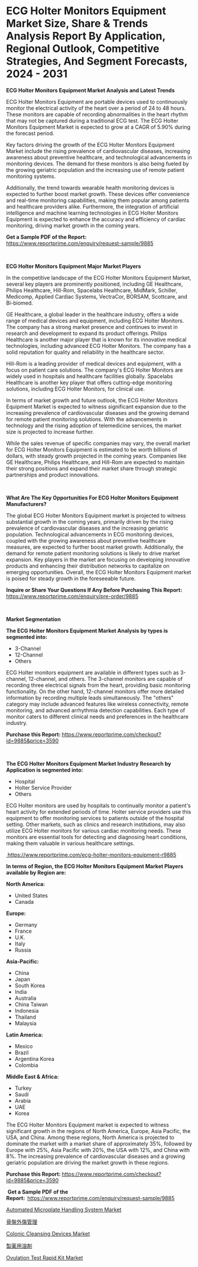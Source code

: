 <p><h1>ECG Holter Monitors Equipment Market Size, Share & Trends Analysis Report By Application, Regional Outlook, Competitive Strategies, And Segment Forecasts, 2024 - 2031</h1></p><p><strong>ECG Holter Monitors Equipment Market Analysis and Latest Trends</strong></p>
<p><p>ECG Holter Monitors Equipment are portable devices used to continuously monitor the electrical activity of the heart over a period of 24 to 48 hours. These monitors are capable of recording abnormalities in the heart rhythm that may not be captured during a traditional ECG test. The ECG Holter Monitors Equipment Market is expected to grow at a CAGR of 5.90% during the forecast period.</p><p>Key factors driving the growth of the ECG Holter Monitors Equipment Market include the rising prevalence of cardiovascular diseases, increasing awareness about preventive healthcare, and technological advancements in monitoring devices. The demand for these monitors is also being fueled by the growing geriatric population and the increasing use of remote patient monitoring systems.</p><p>Additionally, the trend towards wearable health monitoring devices is expected to further boost market growth. These devices offer convenience and real-time monitoring capabilities, making them popular among patients and healthcare providers alike. Furthermore, the integration of artificial intelligence and machine learning technologies in ECG Holter Monitors Equipment is expected to enhance the accuracy and efficiency of cardiac monitoring, driving market growth in the coming years.</p></p>
<p><strong>Get a Sample PDF of the Report:&nbsp;</strong> <a href="https://www.reportprime.com/enquiry/request-sample/9885">https://www.reportprime.com/enquiry/request-sample/9885</a></p>
<p>&nbsp;</p>
<p><strong>ECG Holter Monitors Equipment Major Market Players</strong></p>
<p><p>In the competitive landscape of the ECG Holter Monitors Equipment Market, several key players are prominently positioned, including GE Healthcare, Philips Healthcare, Hill-Rom, Spacelabs Healthcare, MidMark, Schiller, Medicomp, Applied Cardiac Systems, VectraCor, BORSAM, Scottcare, and Bi-biomed.</p><p>GE Healthcare, a global leader in the healthcare industry, offers a wide range of medical devices and equipment, including ECG Holter Monitors. The company has a strong market presence and continues to invest in research and development to expand its product offerings. Philips Healthcare is another major player that is known for its innovative medical technologies, including advanced ECG Holter Monitors. The company has a solid reputation for quality and reliability in the healthcare sector.</p><p>Hill-Rom is a leading provider of medical devices and equipment, with a focus on patient care solutions. The company's ECG Holter Monitors are widely used in hospitals and healthcare facilities globally. Spacelabs Healthcare is another key player that offers cutting-edge monitoring solutions, including ECG Holter Monitors, for clinical use.</p><p>In terms of market growth and future outlook, the ECG Holter Monitors Equipment Market is expected to witness significant expansion due to the increasing prevalence of cardiovascular diseases and the growing demand for remote patient monitoring solutions. With the advancements in technology and the rising adoption of telemedicine services, the market size is projected to increase further.</p><p>While the sales revenue of specific companies may vary, the overall market for ECG Holter Monitors Equipment is estimated to be worth billions of dollars, with steady growth projected in the coming years. Companies like GE Healthcare, Philips Healthcare, and Hill-Rom are expected to maintain their strong positions and expand their market share through strategic partnerships and product innovations.</p></p>
<p>&nbsp;</p>
<p><strong>What Are The Key Opportunities For ECG Holter Monitors Equipment Manufacturers?</strong></p>
<p><p>The global ECG Holter Monitors Equipment market is projected to witness substantial growth in the coming years, primarily driven by the rising prevalence of cardiovascular diseases and the increasing geriatric population. Technological advancements in ECG monitoring devices, coupled with the growing awareness about preventive healthcare measures, are expected to further boost market growth. Additionally, the demand for remote patient monitoring solutions is likely to drive market expansion. Key players in the market are focusing on developing innovative products and enhancing their distribution networks to capitalize on emerging opportunities. Overall, the ECG Holter Monitors Equipment market is poised for steady growth in the foreseeable future.</p></p>
<p><strong>Inquire or Share Your Questions If Any Before Purchasing This Report:</strong> <a href="https://www.reportprime.com/enquiry/pre-order/9885">https://www.reportprime.com/enquiry/pre-order/9885</a></p>
<p>&nbsp;</p>
<p><strong>Market Segmentation</strong></p>
<p><strong>The ECG Holter Monitors Equipment Market Analysis by types is segmented into:</strong></p>
<p><ul><li>3-Channel</li><li>12-Channel</li><li>Others</li></ul></p>
<p><p>ECG Holter monitors equipment are available in different types such as 3-channel, 12-channel, and others. The 3-channel monitors are capable of recording three electrical signals from the heart, providing basic monitoring functionality. On the other hand, 12-channel monitors offer more detailed information by recording multiple leads simultaneously. The "others" category may include advanced features like wireless connectivity, remote monitoring, and advanced arrhythmia detection capabilities. Each type of monitor caters to different clinical needs and preferences in the healthcare industry.</p></p>
<p><strong>Purchase this Report:&nbsp;</strong><a href="https://www.reportprime.com/checkout?id=9885&price=3590">https://www.reportprime.com/checkout?id=9885&price=3590</a></p>
<p>&nbsp;</p>
<p><strong>The ECG Holter Monitors Equipment Market Industry Research by Application is segmented into:</strong></p>
<p><ul><li>Hospital</li><li>Holter Service Provider</li><li>Others</li></ul></p>
<p><p>ECG Holter monitors are used by hospitals to continually monitor a patient's heart activity for extended periods of time. Holter service providers use this equipment to offer monitoring services to patients outside of the hospital setting. Other markets, such as clinics and research institutions, may also utilize ECG Holter monitors for various cardiac monitoring needs. These monitors are essential tools for detecting and diagnosing heart conditions, making them valuable in various healthcare settings.</p></p>
<p><a href="https://www.reportprime.com/ecg-holter-monitors-equipment-r9885">&nbsp;https://www.reportprime.com/ecg-holter-monitors-equipment-r9885</a></p>
<p><strong>In terms of Region, the ECG Holter Monitors Equipment Market Players available by Region are:</strong></p>
<p>
    <p> <strong> North America: </strong>
        <ul>
            <li>United States</li>
            <li>Canada</li>
        </ul>
        </p> 
    <p> <strong> Europe: </strong>
        <ul>
            <li>Germany</li>
            <li>France</li>
            <li>U.K.</li>
            <li>Italy</li>
            <li>Russia</li>
        </ul>
        </p> 
    <p> <strong> Asia-Pacific: </strong>
        <ul>
            <li>China</li>
            <li>Japan</li>
            <li>South Korea</li>
            <li>India</li>
            <li>Australia</li>
            <li>China Taiwan</li>
            <li>Indonesia</li>
            <li>Thailand</li>
            <li>Malaysia</li>
        </ul>
        </p> 
    <p> <strong> Latin America: </strong>
        <ul>
            <li>Mexico</li>
            <li>Brazil</li>
            <li>Argentina Korea</li>
            <li>Colombia</li>
        </ul>
        </p> 
    <p> <strong> Middle East & Africa: </strong>
        <ul>
            <li>Turkey</li>
            <li>Saudi</li>
            <li>Arabia</li>
            <li>UAE</li>
            <li>Korea</li>
        </ul>
    </p>
    </p>
<p><p>The ECG Holter Monitors Equipment market is expected to witness significant growth in the regions of North America, Europe, Asia Pacific, the USA, and China. Among these regions, North America is projected to dominate the market with a market share of approximately 35%, followed by Europe with 25%, Asia Pacific with 20%, the USA with 12%, and China with 8%. The increasing prevalence of cardiovascular diseases and a growing geriatric population are driving the market growth in these regions.</p></p>
<p><strong>Purchase this Report: </strong><a href="https://www.reportprime.com/checkout?id=9885&price=3590">https://www.reportprime.com/checkout?id=9885&price=3590</a></p>
<p>&nbsp;<strong>Get a Sample PDF of the Report:&nbsp;&nbsp;</strong><a href="https://www.reportprime.com/enquiry/request-sample/9885">https://www.reportprime.com/enquiry/request-sample/9885</a></p>
<p><strong></strong></p>
<p><p><a href="https://medium.com/@daveblock08/an-in-depth-analysis-of-the-global-automated-microplate-handling-system-market-scope-and-its-rapid-2fea08143bb6">Automated Microplate Handling System Market</a></p><p><a href="https://medium.com/@tiannastark1/%E9%AA%A8%E7%9B%A4%E5%A4%96%E5%82%B7%E7%AE%A1%E7%90%86%E5%B8%82%E5%A0%B4-2024%E5%B9%B4%E3%81%8B%E3%82%892031%E5%B9%B4%E3%81%AE%E4%B8%96%E7%95%8C%E5%B8%82%E5%A0%B4%E3%82%A4%E3%83%B3%E3%82%B5%E3%82%A4%E3%83%88%E3%81%A8%E8%B2%A9%E5%A3%B2%E3%83%88%E3%83%AC%E3%83%B3%E3%83%89-7b35797e397c">骨盤外傷管理</a></p><p><a href="https://github.com/LaceyZemlak1/Market-Research-Report-List-2/blob/main/colonic-cleansing-devices-market.md">Colonic Cleansing Devices Market</a></p><p><a href="https://medium.com/@wilmerwalsh1/%E5%8C%BB%E8%96%AC%E5%93%81%E6%BA%B6%E5%AA%92%E5%B8%82%E5%A0%B4-%E3%82%B0%E3%83%AD%E3%83%BC%E3%83%90%E3%83%AB%E3%81%8A%E3%82%88%E3%81%B3%E5%9C%B0%E5%9F%9F%E5%88%86%E6%9E%90-%E5%9C%B0%E5%9F%9F-%E5%9B%BD%E3%83%AC%E3%83%99%E3%83%AB%E3%81%AE%E5%88%86%E6%9E%90%E3%81%A8%E7%AB%B6%E4%BA%89%E7%92%B0%E5%A2%83%E3%81%AB%E7%84%A6%E7%82%B9%E3%82%92%E5%BD%93%E3%81%A6%E3%81%9F%E5%88%86%E6%9E%90%E3%81%A8%E4%BA%88%E6%B8%AC-2024%E5%B9%B4%E3%81%8B%E3%82%892031%E5%B9%B4%E3%81%BE%E3%81%A7-df602cf56cf2">製薬用溶剤</a></p><p><a href="https://github.com/MyrtisWest1/Market-Research-Report-List-2/blob/main/ovulation-test-rapid-kit-market.md">Ovulation Test Rapid Kit Market</a></p></p>